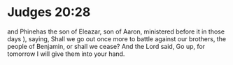 # Judges 20:28

and Phinehas the son of Eleazar, son of Aaron, ministered before it in those days ), saying, Shall we go out once more to battle against our brothers, the people of Benjamin, or shall we cease? And the Lord said, Go up, for tomorrow I will give them into your hand.
